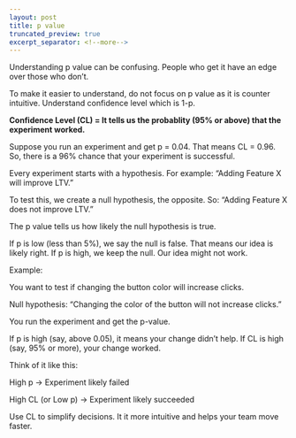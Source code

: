 ```yaml
---
layout: post
title: p value
truncated_preview: true
excerpt_separator: <!--more-->
---
```


Understanding p value can be confusing. People who get it have an edge over those who don’t.

To make it easier to understand, do not focus on p value as it is counter intuitive. Understand confidence level which is 1-p. 

**Confidence Level (CL) = It tells us the probablity (95% or above) that the experiment worked.**

Suppose you run an experiment and get p = 0.04. That means CL = 0.96.
So, there is a 96% chance that your experiment is successful.

Every experiment starts with a hypothesis. For example: “Adding Feature X will improve LTV.”

To test this, we create a null hypothesis, the opposite. So: “Adding Feature X does not improve LTV.”

The p value tells us how likely the null hypothesis is true.

If p is low (less than 5%), we say the null is false. That means our idea is likely right.
If p is high, we keep the null. Our idea might not work.

Example: 

You want to test if changing the button color will increase clicks.

Null hypothesis: “Changing the color of the button will not increase clicks.”

You run the experiment and get the p-value.

If p is high (say, above 0.05), it means your change didn’t help.
If CL is high (say, 95% or more), your change worked.

Think of it like this:

High p → Experiment likely failed

High CL (or Low p) → Experiment likely succeeded

Use CL to simplify decisions. It it more intuitive and helps your team move faster.